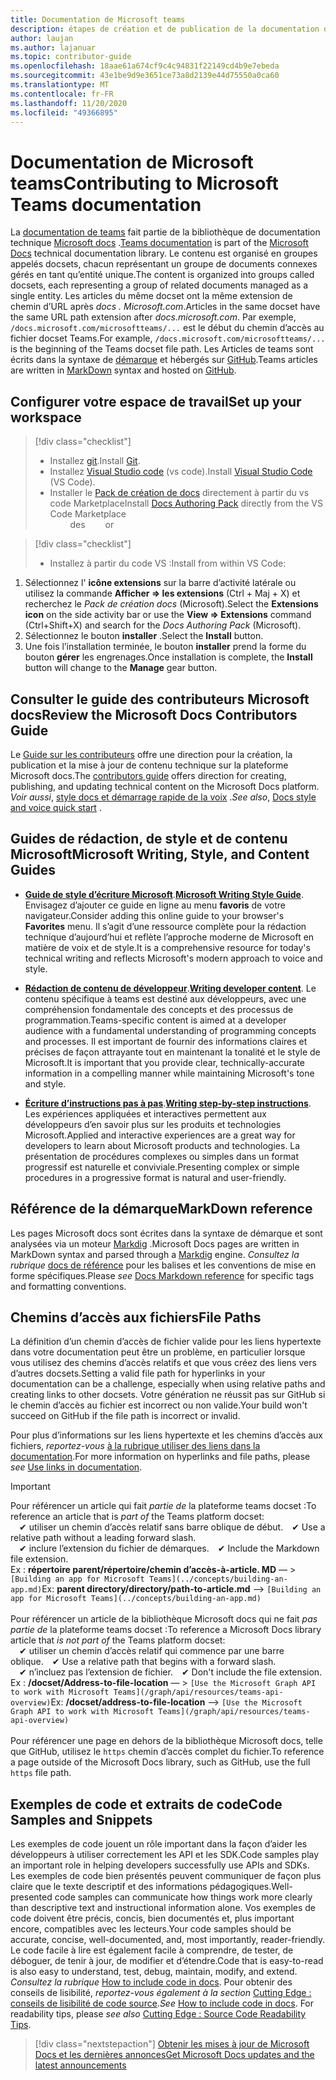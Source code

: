 ```yaml
---
title: Documentation de Microsoft teams
description: étapes de création et de publication de la documentation des équipes
author: laujan
ms.author: lajanuar
ms.topic: contributor-guide
ms.openlocfilehash: 18aae61a674cf9c4c94831f22149cd4b9e7ebeda
ms.sourcegitcommit: 43e1be9d9e3651ce73a8d2139e44d75550a0ca60
ms.translationtype: MT
ms.contentlocale: fr-FR
ms.lasthandoff: 11/20/2020
ms.locfileid: "49366895"
---
```

# <a name="contributing-to-microsoft-teams-documentation"></a><span data-ttu-id="94ca2-103">Documentation de Microsoft teams</span><span class="sxs-lookup"><span data-stu-id="94ca2-103">Contributing to Microsoft Teams documentation</span></span>

<span data-ttu-id="94ca2-104">La [documentation de teams](/microsoftteams/platform/overview) fait partie de la bibliothèque de documentation technique [Microsoft docs](https://docs.microsoft.com/) .</span><span class="sxs-lookup"><span data-stu-id="94ca2-104">[Teams documentation](/microsoftteams/platform/overview) is part of the [Microsoft Docs](https://docs.microsoft.com/) technical documentation library.</span></span> <span data-ttu-id="94ca2-105">Le contenu est organisé en groupes appelés docsets, chacun représentant un groupe de documents connexes gérés en tant qu’entité unique.</span><span class="sxs-lookup"><span data-stu-id="94ca2-105">The content is organized into groups called docsets, each representing a group of related documents managed as a single entity.</span></span> <span data-ttu-id="94ca2-106">Les articles du même docset ont la même extension de chemin d’URL après *docs <span></span> . Microsoft.com*.</span><span class="sxs-lookup"><span data-stu-id="94ca2-106">Articles in the same docset have the same URL path extension after *docs<span></span>.microsoft.com*.</span></span>  <span data-ttu-id="94ca2-107">Par exemple,  `/docs.microsoft.com/microsoftteams/...`   est le début du chemin d’accès au fichier docset Teams.</span><span class="sxs-lookup"><span data-stu-id="94ca2-107">For example,  `/docs.microsoft.com/microsoftteams/...`   is the beginning of the Teams docset file path.</span></span> <span data-ttu-id="94ca2-108">Les Articles de teams sont écrits dans la syntaxe de  [démarque](#markdown-reference) et hébergés sur [GitHub](https://github.com/MicrosoftDocs/msteams-docs/tree/master/msteams-platform).</span><span class="sxs-lookup"><span data-stu-id="94ca2-108">Teams articles are written in  [MarkDown](#markdown-reference) syntax and hosted on [GitHub](https://github.com/MicrosoftDocs/msteams-docs/tree/master/msteams-platform).</span></span>

## <a name="set-up-your-workspace"></a><span data-ttu-id="94ca2-109">Configurer votre espace de travail</span><span class="sxs-lookup"><span data-stu-id="94ca2-109">Set up your workspace</span></span>

> [!div class="checklist"]
>
> * <span data-ttu-id="94ca2-110">Installez [git](https://git-scm.com/book/en/v2/Getting-Started-Installing-Git).</span><span class="sxs-lookup"><span data-stu-id="94ca2-110">Install [Git](https://git-scm.com/book/en/v2/Getting-Started-Installing-Git).</span></span>
> * <span data-ttu-id="94ca2-111">Installez [Visual Studio code](https://code.visualstudio.com/) (vs code).</span><span class="sxs-lookup"><span data-stu-id="94ca2-111">Install [Visual Studio Code](https://code.visualstudio.com/) (VS Code).</span></span>
> * <span data-ttu-id="94ca2-112">Installer le [Pack de création de docs](https://marketplace.visualstudio.com/items?itemName=docsmsft.docs-authoring-pack) directement à partir du vs code Marketplace</span><span class="sxs-lookup"><span data-stu-id="94ca2-112">Install [Docs Authoring Pack](https://marketplace.visualstudio.com/items?itemName=docsmsft.docs-authoring-pack) directly from the VS Code Marketplace</span></span>
<br><span data-ttu-id="94ca2-113">&emsp;&emsp; des</span><span class="sxs-lookup"><span data-stu-id="94ca2-113">&emsp;&emsp; or</span></span>

> [!div class="checklist"]
>
> * <span data-ttu-id="94ca2-114">Installez à partir du code VS :</span><span class="sxs-lookup"><span data-stu-id="94ca2-114">Install from within VS Code:</span></span>

   1. <span data-ttu-id="94ca2-115">Sélectionnez l' **icône extensions** sur la barre d’activité latérale ou utilisez la commande **Afficher => les extensions** (Ctrl + Maj + X) et recherchez le *Pack de création docs* (Microsoft).</span><span class="sxs-lookup"><span data-stu-id="94ca2-115">Select the **Extensions icon** on the side activity bar or use the **View => Extensions** command (Ctrl+Shift+X) and search for the *Docs Authoring Pack* (Microsoft).</span></span>
   1. <span data-ttu-id="94ca2-116">Sélectionnez le bouton **installer** .</span><span class="sxs-lookup"><span data-stu-id="94ca2-116">Select the **Install** button.</span></span>
   1. <span data-ttu-id="94ca2-117">Une fois l’installation terminée, le bouton **installer** prend la forme du bouton **gérer** les engrenages.</span><span class="sxs-lookup"><span data-stu-id="94ca2-117">Once installation is complete, the **Install** button will change to the **Manage** gear button.</span></span>

## <a name="review-the-microsoft-docs-contributors-guide"></a><span data-ttu-id="94ca2-118">Consulter le guide des contributeurs Microsoft docs</span><span class="sxs-lookup"><span data-stu-id="94ca2-118">Review the Microsoft Docs Contributors Guide</span></span>

<span data-ttu-id="94ca2-119">Le [Guide sur les contributeurs](/contribute) offre une direction pour la création, la publication et la mise à jour de contenu technique sur la plateforme Microsoft docs.</span><span class="sxs-lookup"><span data-stu-id="94ca2-119">The [contributors guide](/contribute) offers direction for creating, publishing, and updating technical content on the Microsoft Docs platform.</span></span> <span data-ttu-id="94ca2-120">*Voir aussi*, [style docs et démarrage rapide de la voix](/contribute/style-quick-start) .</span><span class="sxs-lookup"><span data-stu-id="94ca2-120">*See also*, [Docs style and voice quick start](/contribute/style-quick-start) .</span></span>

## <a name="microsoft-writing-style-and-content-guides"></a><span data-ttu-id="94ca2-121">Guides de rédaction, de style et de contenu Microsoft</span><span class="sxs-lookup"><span data-stu-id="94ca2-121">Microsoft Writing, Style, and Content Guides</span></span>

* <span data-ttu-id="94ca2-122">**[Guide de style d’écriture Microsoft](/style-guide/welcome)**.</span><span class="sxs-lookup"><span data-stu-id="94ca2-122">**[Microsoft Writing Style Guide](/style-guide/welcome)**.</span></span> <span data-ttu-id="94ca2-123">Envisagez d’ajouter ce guide en ligne au menu **favoris** de votre navigateur.</span><span class="sxs-lookup"><span data-stu-id="94ca2-123">Consider adding this online guide  to your browser's **Favorites** menu.</span></span> <span data-ttu-id="94ca2-124">Il s’agit d’une ressource complète pour la rédaction technique d’aujourd’hui et reflète l’approche moderne de Microsoft en matière de voix et de style.</span><span class="sxs-lookup"><span data-stu-id="94ca2-124">It is a comprehensive resource for today's technical writing and reflects Microsoft's modern approach to voice and style.</span></span>

* <span data-ttu-id="94ca2-125">**[Rédaction de contenu de développeur](/style-guide/developer-content/)**.</span><span class="sxs-lookup"><span data-stu-id="94ca2-125">**[Writing developer content](/style-guide/developer-content/)**.</span></span> <span data-ttu-id="94ca2-126">Le contenu spécifique à teams est destiné aux développeurs, avec une compréhension fondamentale des concepts et des processus de programmation.</span><span class="sxs-lookup"><span data-stu-id="94ca2-126">Teams-specific content is aimed at a developer audience with a fundamental understanding of programming concepts and processes.</span></span> <span data-ttu-id="94ca2-127">Il est important de fournir des informations claires et précises de façon attrayante tout en maintenant la tonalité et le style de Microsoft.</span><span class="sxs-lookup"><span data-stu-id="94ca2-127">It is important that you provide clear, technically-accurate information in a compelling manner while maintaining Microsoft's tone and style.</span></span>

* <span data-ttu-id="94ca2-128">**[Écriture d’instructions pas à pas](/style-guide/procedures-instructions/writing-step-by-step-instructions)**.</span><span class="sxs-lookup"><span data-stu-id="94ca2-128">**[Writing step-by-step instructions](/style-guide/procedures-instructions/writing-step-by-step-instructions)**.</span></span> <span data-ttu-id="94ca2-129">Les expériences appliquées et interactives permettent aux développeurs d’en savoir plus sur les produits et technologies Microsoft.</span><span class="sxs-lookup"><span data-stu-id="94ca2-129">Applied and interactive experiences are a great way for developers to learn about Microsoft products and technologies.</span></span> <span data-ttu-id="94ca2-130">La présentation de procédures complexes ou simples dans un format progressif est naturelle et conviviale.</span><span class="sxs-lookup"><span data-stu-id="94ca2-130">Presenting complex or simple procedures in a progressive format is natural and user-friendly.</span></span>

## <a name="markdown-reference"></a><span data-ttu-id="94ca2-131">Référence de la démarque</span><span class="sxs-lookup"><span data-stu-id="94ca2-131">MarkDown reference</span></span>

 <span data-ttu-id="94ca2-132">Les pages Microsoft docs sont écrites dans la syntaxe de démarque et sont analysées via un moteur [Markdig](https://github.com/lunet-io/markdig) .</span><span class="sxs-lookup"><span data-stu-id="94ca2-132">Microsoft Docs pages are written in MarkDown syntax and parsed through a [Markdig](https://github.com/lunet-io/markdig) engine.</span></span> <span data-ttu-id="94ca2-133">*Consultez la rubrique* [docs de référence](/contribute/markdown-reference) pour les balises et les conventions de mise en forme spécifiques.</span><span class="sxs-lookup"><span data-stu-id="94ca2-133">Please *see* [Docs Markdown reference](/contribute/markdown-reference) for specific tags and formatting conventions.</span></span>

## <a name="file-paths"></a><span data-ttu-id="94ca2-134">Chemins d’accès aux fichiers</span><span class="sxs-lookup"><span data-stu-id="94ca2-134">File Paths</span></span>

<span data-ttu-id="94ca2-135">La définition d’un chemin d’accès de fichier valide pour les liens hypertexte dans votre documentation peut être un problème, en particulier lorsque vous utilisez des chemins d’accès relatifs et que vous créez des liens vers d’autres docsets.</span><span class="sxs-lookup"><span data-stu-id="94ca2-135">Setting a valid file path for hyperlinks in your documentation can be a challenge, especially when using relative paths and creating links to other docsets.</span></span>  <span data-ttu-id="94ca2-136">Votre génération ne réussit pas sur GitHub si le chemin d’accès au fichier est incorrect ou non valide.</span><span class="sxs-lookup"><span data-stu-id="94ca2-136">Your build won't succeed on GitHub if the file path is incorrect or invalid.</span></span>

<span data-ttu-id="94ca2-137">Pour plus d’informations sur les liens hypertexte et les chemins d’accès aux fichiers, *reportez-vous* [à la rubrique utiliser des liens dans la documentation](/contribute/how-to-write-links).</span><span class="sxs-lookup"><span data-stu-id="94ca2-137">For more information on  hyperlinks and file paths, please *see* [Use links in documentation](/contribute/how-to-write-links).</span></span>

>[!IMPORTANT]
> <span data-ttu-id="94ca2-138">Pour référencer un article qui fait *partie de* la plateforme teams docset :</span><span class="sxs-lookup"><span data-stu-id="94ca2-138">To reference an article that is *part of* the Teams platform docset:</span></span><br>
> <span data-ttu-id="94ca2-139">&emsp;&#x2714; utiliser un chemin d’accès relatif sans barre oblique de début.</span><span class="sxs-lookup"><span data-stu-id="94ca2-139">&emsp;&#x2714; Use a relative path without a leading forward slash.</span></span><br>
> <span data-ttu-id="94ca2-140">&emsp;&#x2714; inclure l’extension du fichier de démarques.</span><span class="sxs-lookup"><span data-stu-id="94ca2-140">&emsp;&#x2714; Include the Markdown file extension.</span></span><br>
><span data-ttu-id="94ca2-141">Ex :  **répertoire parent/répertoire/chemin d’accès-à-article. MD** — > `[Building an app for Microsoft Teams](../concepts/building-an-app.md)`</span><span class="sxs-lookup"><span data-stu-id="94ca2-141">Ex:  **parent directory/directory/path-to-article.md** —> `[Building an app for Microsoft Teams](../concepts/building-an-app.md)`</span></span> <br><br>
> <span data-ttu-id="94ca2-142">Pour référencer un article de la bibliothèque Microsoft docs qui ne fait *pas partie de* la plateforme teams docset :</span><span class="sxs-lookup"><span data-stu-id="94ca2-142">To reference a Microsoft Docs library article that *is not part of* the Teams platform docset:</span></span><br>
> <span data-ttu-id="94ca2-143">&emsp;&#x2714; utiliser un chemin d’accès relatif qui commence par une barre oblique.</span><span class="sxs-lookup"><span data-stu-id="94ca2-143">&emsp;&#x2714; Use a relative path that begins with a forward slash.</span></span><br>
> <span data-ttu-id="94ca2-144">&emsp;&#x2714; n’incluez pas l’extension de fichier.</span><span class="sxs-lookup"><span data-stu-id="94ca2-144">&emsp;&#x2714; Don't include the file extension.</span></span> <br> <span data-ttu-id="94ca2-145">Ex :  **/docset/Address-to-file-location** — > `[Use the Microsoft Graph API to work with Microsoft Teams](/graph/api/resources/teams-api-overview)`</span><span class="sxs-lookup"><span data-stu-id="94ca2-145">Ex:  **/docset/address-to-file-location** —> `[Use the Microsoft Graph API to work with Microsoft Teams](/graph/api/resources/teams-api-overview)`</span></span><br><br>
> <span data-ttu-id="94ca2-146">Pour référencer une page en dehors de la bibliothèque Microsoft docs, telle que GitHub, utilisez le `https` chemin d’accès complet du fichier.</span><span class="sxs-lookup"><span data-stu-id="94ca2-146">To reference a page outside of the Microsoft Docs library, such as GitHub, use the full `https` file path.</span></span><br>

## <a name="code-samples-and-snippets"></a><span data-ttu-id="94ca2-147">Exemples de code et extraits de code</span><span class="sxs-lookup"><span data-stu-id="94ca2-147">Code Samples and Snippets</span></span>

<span data-ttu-id="94ca2-148">Les exemples de code jouent un rôle important dans la façon d’aider les développeurs à utiliser correctement les API et les SDK.</span><span class="sxs-lookup"><span data-stu-id="94ca2-148">Code samples play an important role in helping developers successfully use APIs and SDKs.</span></span> <span data-ttu-id="94ca2-149">Les exemples de code bien présentés peuvent communiquer de façon plus claire que le texte descriptif et des informations pédagogiques.</span><span class="sxs-lookup"><span data-stu-id="94ca2-149">Well-presented code samples can communicate how things work more clearly than descriptive text and instructional information alone.</span></span> <span data-ttu-id="94ca2-150">Vos exemples de code doivent être précis, concis, bien documentés et, plus important encore, compatibles avec les lecteurs.</span><span class="sxs-lookup"><span data-stu-id="94ca2-150">Your code samples should be accurate, concise, well-documented, and, most importantly, reader-friendly.</span></span> <span data-ttu-id="94ca2-151">Le code facile à lire est également facile à comprendre, de tester, de déboguer, de tenir à jour, de modifier et d’étendre.</span><span class="sxs-lookup"><span data-stu-id="94ca2-151">Code that is easy-to-read is also easy to understand, test, debug, maintain, modify, and extend.</span></span> <span data-ttu-id="94ca2-152">*Consultez la rubrique* [How to include code in docs](/contribute/code-in-docs). Pour obtenir des conseils de lisibilité, *reportez-vous également à la section* [Cutting Edge : conseils de lisibilité de code source](/archive/msdn-magazine/2014/october/cutting-edge-source-code-readability-tips).</span><span class="sxs-lookup"><span data-stu-id="94ca2-152">*See* [How to include code in docs](/contribute/code-in-docs). For readability tips, please *see also* [Cutting Edge : Source Code Readability Tips](/archive/msdn-magazine/2014/october/cutting-edge-source-code-readability-tips).</span></span>

> [!div class="nextstepaction"]
> [<span data-ttu-id="94ca2-153">Obtenir les mises à jour de Microsoft Docs et les dernières annonces</span><span class="sxs-lookup"><span data-stu-id="94ca2-153">Get Microsoft Docs updates and the latest announcements</span></span>](/teamblog)
